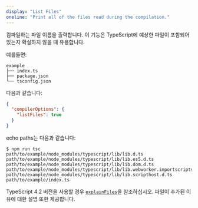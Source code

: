 ```yaml
---
display: "List Files"
oneline: "Print all of the files read during the compilation."
---
```


컴파일하는 파일 이름을 출력합니다. 
이 기능은 TypeScript에 예상한 파일이 포함되어 있는지 확실하지 않을 때 유용합니다.

예를들면:

```
example
├── index.ts
├── package.json
└── tsconfig.json
```

다음과 같습니다:

```json tsconfig
{
  "compilerOptions": {
    "listFiles": true
  }
}
```

echo paths는 다음과 같습니다:

```
$ npm run tsc
path/to/example/node_modules/typescript/lib/lib.d.ts
path/to/example/node_modules/typescript/lib/lib.es5.d.ts
path/to/example/node_modules/typescript/lib/lib.dom.d.ts
path/to/example/node_modules/typescript/lib/lib.webworker.importscripts.d.ts
path/to/example/node_modules/typescript/lib/lib.scripthost.d.ts
path/to/example/index.ts
```

TypeScript 4.2 버전을 사용할 경우 [`explainFiles`](#explainFiles)을 참조하십시오. 파일이 추가된 이유에 대한 설명 또한 제공합니다.
